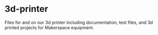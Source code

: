 # 3d-printer
Files for and on our 3d printer including documentation, test files, and 3d printed projects for Makerspace equipment. 
